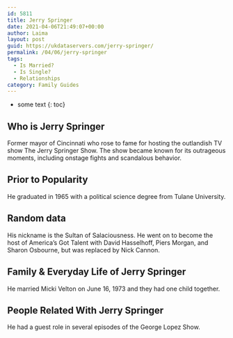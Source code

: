 ```yaml
---
id: 5811
title: Jerry Springer
date: 2021-04-06T21:49:07+00:00
author: Laima
layout: post
guid: https://ukdataservers.com/jerry-springer/
permalink: /04/06/jerry-springer
tags:
  - Is Married?
  - Is Single?
  - Relationships
category: Family Guides
---
```


* some text
{: toc}


## Who is Jerry Springer
                  
                  
                  
Former mayor of Cincinnati who rose to fame for hosting the outlandish TV show The Jerry Springer Show. The show became known for its outrageous moments, including onstage fights and scandalous behavior.
                  
              
            
              
            
                
                
                
## Prior to Popularity
                  
                  
                  
He graduated in 1965 with a political science degree from Tulane University.
                  
              
            
              
            
                
                
                
## Random data
                  
                  
                  
His nickname is the Sultan of Salaciousness. He went on to become the host of America&#8217;s Got Talent with David Hasselhoff, Piers Morgan, and Sharon Osbourne, but was replaced by Nick Cannon.
                  
              
            
              
            
                
                
                
## Family & Everyday Life of Jerry Springer
                  
                  
                  
He married Micki Velton on June 16, 1973 and they had one child together.
                  
              
            
              
            
                
                
                
## People Related With Jerry Springer
                  
                  
                  
He had a guest role in several episodes of the George Lopez Show.
                  
              
            
              
            
                
              
            
              
              
            
            
              
            
          
          
          